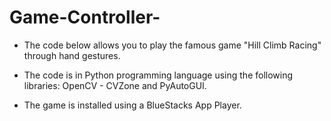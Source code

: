 # Game-Controller-
- The code below allows you to play the famous game "Hill Climb Racing" through hand gestures.

- The code is in Python programming language using the following libraries: OpenCV - CVZone and PyAutoGUI.

- The game is installed using a BlueStacks App Player.
